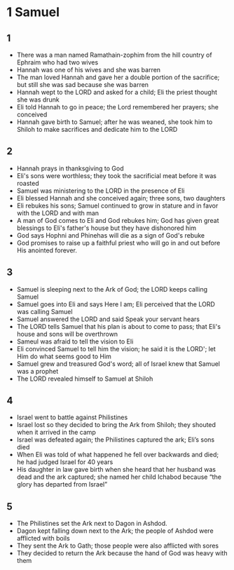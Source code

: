 # 1 Samuel

## 1
- There was a man named Ramathain-zophim from the hill country of Ephraim who had two wives
- Hannah was one of his wives and she was barren
- The man loved Hannah and gave her a double portion of the sacrifice; but still she was sad because she was barren
- Hannah wept to the LORD and asked for a child; Eli the priest thought she was drunk
- Eli told Hannah to go in peace; the Lord remembered her prayers; she conceived
- Hannah gave birth to Samuel; after he was weaned, she took him to Shiloh to make sacrifices and dedicate him to the LORD

## 2
- Hannah prays in thanksgiving to God
- Eli's sons were worthless; they took the sacrificial meat before it was roasted
- Samuel was ministering to the LORD in the presence of Eli
- Eli blessed Hannah and she conceived again; three sons, two daughters
- Eli rebukes his sons; Samuel continued to grow in stature and in favor with the LORD and with man
- A man of God comes to Eli and God rebukes him; God has given great blessings to Eli's father's house but they have dishonored him
- God says Hophni and Phinehas will die as a sign of God's rebuke
- God promises to raise up a faithful priest who will go in and out before His anointed forever.

## 3
- Samuel is sleeping next to the Ark of God; the LORD keeps calling Samuel
- Samuel goes into Eli and says Here I am; Eli perceived that the LORD was calling Samuel
- Samuel answered the LORD and said Speak your servant hears
- The LORD tells Samuel that his plan is about to come to pass; that Eli's house and sons will be overthrown
- Sameul was afraid to tell the vision to Eli
- Eli convinced Samuel to tell him the vision; he said it is the LORD'; let Him do what seems good to Him
- Samuel grew and treasured God's word; all of Israel knew that Samuel was a prophet
- The LORD revealed himself to Samuel at Shiloh

## 4
- Israel went to battle against Philistines
- Israel lost so they decided to bring the Ark from Shiloh; they shouted when it arrived in the camp
- Israel was defeated again; the Philistines captured the ark; Eli’s sons died
- When Eli was told of what happened he fell over backwards and died; he had judged Israel for 40 years
- His daughter in law gave birth when she heard that her husband was dead and the ark captured; she named her child Ichabod because “the glory has departed from Israel”

## 5
- The Philistines set the Ark next to Dagon in Ashdod.
- Dagon kept falling down next to the Ark; the people of Ashdod were afflicted with boils
- They sent the Ark to Gath; those people were also afflicted with sores
- They decided to return the Ark because the hand of God was heavy with them
